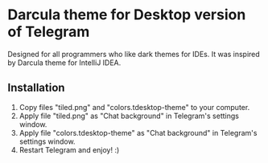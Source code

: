 # Darcula theme for Desktop version of Telegram

Designed for all programmers who like dark themes for IDEs.
It was inspired by Darcula theme for IntelliJ IDEA.

## Installation
1. Copy files "tiled.png" and "colors.tdesktop-theme" to your computer.
2. Apply file "tiled.png" as "Chat background" in Telegram's settings window.
3. Apply file "colors.tdesktop-theme" as "Chat background" in Telegram's settings window.
4. Restart Telegram and enjoy! :)
